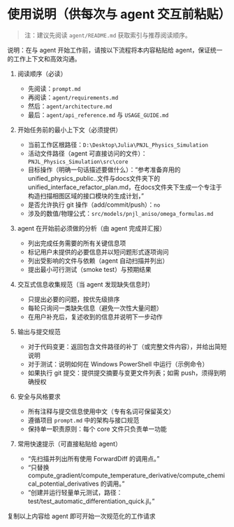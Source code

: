 # 使用说明（供每次与 agent 交互前粘贴）
> 注：建议先阅读 `agent/README.md` 获取索引与推荐阅读顺序。

说明：在与 agent 开始工作前，请按以下流程将本内容粘贴给 agent，保证统一的工作上下文和高效沟通。

1. 阅读顺序（必读）
   - 先阅读：`prompt.md`
   - 再阅读：`agent/requirements.md`
   - 然后：`agent/architecture.md`
   - 最后：`agent/api_reference.md` 与 `USAGE_GUIDE.md`

2. 开始任务前的最小上下文（必须提供）
   - 当前工作区根路径：`D:\Desktop\Julia\PNJL_Physics_Simulation`
   - 活动文件路径（agent 可直接访问的文件）： `PNJL_Physics_Simulation\src\core`
   - 目标操作（明确一句话描述要做什么）：“参考准备弃用的unified_physics_public..文件与docs文件夹下的unified_interface_refactor_plan.md，在docs文件夹下生成一个专注于构造扫描相图区域的接口模块的生成计划，”
   - 是否允许执行 git 操作（add/commit/push）：`no`
   - 涉及的数值/物理公式：`src/models/pnjl_aniso/omega_formulas.md`

3. agent 在开始前必须做的分析（由 agent 完成并汇报）
   - 列出完成任务需要的所有关键信息项
   - 标记用户未提供的必要信息并以短问题形式逐项询问
   - 列出受影响的文件与依赖（agent 自动扫描并列出）
   - 提出最小可行测试（smoke test）与预期结果

4. 交互式信息收集规范（当 agent 发现缺失信息时）
   - 只提出必要的问题，按优先级排序
   - 每轮只询问一类缺失信息（避免一次性大量问题）
   - 在用户补充后，复述收到的信息并说明下一步动作

5. 输出与提交规范
   - 对于代码变更：返回包含文件路径的补丁（或完整文件内容），并给出简短说明
   - 对于测试：说明如何在 Windows PowerShell 中运行（示例命令）
   - 如果执行 git 提交：提供提交摘要与变更文件列表；如需 push，须得到明确授权

6. 安全与风格要求
   - 所有注释与提交信息使用中文（专有名词可保留英文）
   - 遵循项目 `prompt.md` 中的架构与接口规范
   - 保持单一职责原则：每个 core 文件只负责单一功能

7. 常用快速提示（可直接粘贴给 agent）
   - “先扫描并列出所有使用 ForwardDiff 的调用点。”
   - “只替换 compute_gradient/compute_temperature_derivative/compute_chemical_potential_derivatives 的调用。”
   - “创建并运行轻量单元测试，路径：test/test_automatic_differentiation_quick.jl。”

复制以上内容给 agent 即可开始一次规范化的工作请求